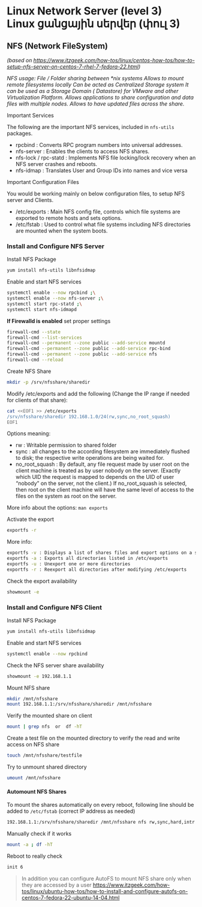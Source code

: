 # Linux Network Server (level 3) <br /> Linux ցանցային սերվեր (փուլ 3)

## NFS (Network FileSystem)
_(based on https://www.itzgeek.com/how-tos/linux/centos-how-tos/how-to-setup-nfs-server-on-centos-7-rhel-7-fedora-22.html)_

_NFS usage: 
    File / Folder sharing between *nix systems
    Allows to mount remote filesystems locally
    Can be acted as Centralized Storage system
    It can be used as a Storage Domain ( Datastore) for VMware and other Virtualization Platform.
    Allows applications to share configuration and data files with multiple nodes.
    Allows to have updated files across the share._

Important Services

The following are the important NFS services, included in `nfs-utils` packages.

* rpcbind : Converts RPC program numbers into universal addresses.
* nfs-server :  Enables the clients to access NFS shares.
* nfs-lock / rpc-statd : Implements NFS file locking/lock recovery when an NFS server crashes and reboots.
* nfs-idmap : Translates User and Group IDs into names and vice versa

Important Configuration Files

You would be working mainly on below configuration files, to setup NFS server and Clients.

* /etc/exports : Main NFS config file, controls which file systems are exported to remote hosts and sets options.
* /etc/fstab : Used to control what file systems including NFS directories are mounted when the system boots.

### Install and Configure NFS Server

Install NFS Package
```bash
yum install nfs-utils libnfsidmap
```

Enable and start NFS services
```bash
systemctl enable --now rpcbind ;\
systemctl enable --now nfs-server ;\
systemctl start rpc-statd ;\
systemctl start nfs-idmapd
```

**If Firewalld is enabled** set proper settings 
```bash
firewall-cmd --state
firewall-cmd --list-services
firewall-cmd --permanent --zone public --add-service mountd
firewall-cmd --permanent --zone public --add-service rpc-bind
firewall-cmd --permanent --zone public --add-service nfs
firewall-cmd --reload
```

Create NFS Share
```bash
mkdir -p /srv/nfsshare/sharedir
```

Modify /etc/exports and add the following 
(Change the IP range if needed for clients of that share):
```bash
cat <<EOF1 >> /etc/exports
/srv/nfsshare/sharedir 192.168.1.0/24(rw,sync,no_root_squash)
EOF1
```
Options meaning:
* rw : Writable permission to shared folder
* sync :  all changes to the according filesystem are immediately flushed to disk; the respective write operations are being waited for.
* no_root_squash : By default, any file request made by user root on the client machine is treated as by user nobody on the server. (Exactly which UID the request is mapped to depends on the UID of user “nobody” on the server, not the client.) If no_root_squash is selected, then root on the client machine will have the same level of access to the files on the system as root on the server.

More info about the options: `man exports`

Activate the export
```bash
exportfs -r
```

More info:
```bash
exportfs -v : Displays a list of shares files and export options on a server
exportfs -a : Exports all directories listed in /etc/exports
exportfs -u : Unexport one or more directories
exportfs -r : Reexport all directories after modifying /etc/exports
```
Check the export availability
```bash
showmount -e
```


### Install and Configure NFS Client

Install NFS Package
```bash
yum install nfs-utils libnfsidmap
```

Enable and start NFS services
```bash
systemctl enable --now rpcbind
```

Check the NFS server share availability 
```bash
showmount -e 192.168.1.1
```
Mount NFS share
```bash
mkdir /mnt/nfsshare
mount 192.168.1.1:/srv/nfsshare/sharedir /mnt/nfsshare
```

Verify the mounted share on client
```bash
mount | grep nfs  or  df -hT
```

Create a test file on the mounted directory to verify the read and write access on NFS share
```bash
touch /mnt/nfsshare/testfile
```
Try to unmount shared directory
```bash
umount /mnt/nfsshare
```

#### Automount NFS Shares
To mount the shares automatically on every reboot, 
following line should be added to `/etc/fstab`
(correct IP address as needed)
```bash
192.168.1.1:/srv/nfsshare/sharedir /mnt/nfsshare nfs rw,sync,hard,intr 0 0
```

Manually check if it works
```bash
mount -a ; df -hT
```

Reboot to really check
```bash
init 6
```

> In addition you can configure AutoFS to mount NFS share only when they are accessed by a user
> https://www.itzgeek.com/how-tos/linux/ubuntu-how-tos/how-to-install-and-configure-autofs-on-centos-7-fedora-22-ubuntu-14-04.html

